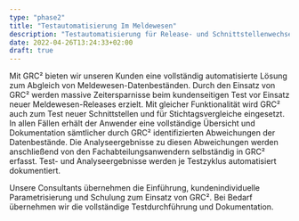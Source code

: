 ```yaml
---
type: "phase2"
title: "Testautomatisierung Im Meldewesen"
description: "Testautomatisierung für Release- und Schnittstellenwechsel sowie Stichtagsvergleiche"
date: 2022-04-26T13:24:33+02:00
draft: true
---
```


Mit GRC² bieten wir unseren Kunden eine vollständig automatisierte Lösung zum Abgleich von Meldewesen-Datenbeständen. Durch den Einsatz von GRC² werden massive Zeitersparnisse beim kundenseitigen Test vor Einsatz neuer Meldewesen-Releases erzielt. Mit gleicher Funktionalität wird GRC² auch zum Test neuer Schnittstellen und für Stichtagsvergleiche eingesetzt. In allen Fällen erhält der Anwender eine vollständige Übersicht und Dokumentation sämtlicher durch GRC² identifizierten Abweichungen der Datenbestände. Die Analyseergebnisse zu diesen Abweichungen werden anschließend von den Fachabteilungsanwendern selbständig in GRC² erfasst. Test- und Analyseergebnisse werden je Testzyklus automatisiert dokumentiert.

Unsere Consultants übernehmen die Einführung, kundenindividuelle Parametrisierung und Schulung zum Einsatz von GRC². Bei Bedarf übernehmen wir die vollständige Testdurchführung und Dokumentation.